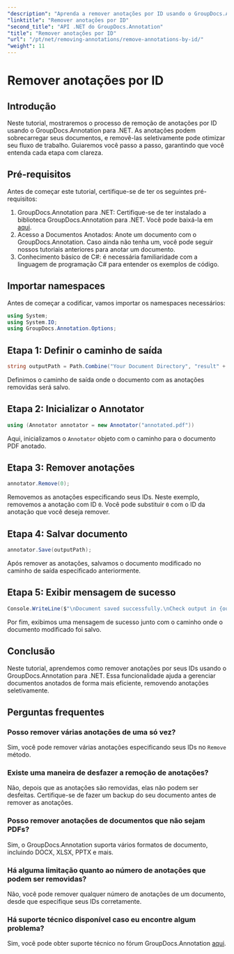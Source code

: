 ```yaml
---
"description": "Aprenda a remover anotações por ID usando o GroupDocs.Annotation para .NET. Simplifique seu fluxo de trabalho de documentos com eficiência."
"linktitle": "Remover anotações por ID"
"second_title": "API .NET do GroupDocs.Annotation"
"title": "Remover anotações por ID"
"url": "/pt/net/removing-annotations/remove-annotations-by-id/"
"weight": 11
---
```


# Remover anotações por ID

## Introdução
Neste tutorial, mostraremos o processo de remoção de anotações por ID usando o GroupDocs.Annotation para .NET. As anotações podem sobrecarregar seus documentos, e removê-las seletivamente pode otimizar seu fluxo de trabalho. Guiaremos você passo a passo, garantindo que você entenda cada etapa com clareza.
## Pré-requisitos
Antes de começar este tutorial, certifique-se de ter os seguintes pré-requisitos:
1. GroupDocs.Annotation para .NET: Certifique-se de ter instalado a biblioteca GroupDocs.Annotation para .NET. Você pode baixá-la em [aqui](https://releases.groupdocs.com/annotation/net/).
2. Acesso a Documentos Anotados: Anote um documento com o GroupDocs.Annotation. Caso ainda não tenha um, você pode seguir nossos tutoriais anteriores para anotar um documento.
3. Conhecimento básico de C#: é necessária familiaridade com a linguagem de programação C# para entender os exemplos de código.

## Importar namespaces
Antes de começar a codificar, vamos importar os namespaces necessários:
```csharp
using System;
using System.IO;
using GroupDocs.Annotation.Options;
```

## Etapa 1: Definir o caminho de saída
```csharp
string outputPath = Path.Combine("Your Document Directory", "result" + Path.GetExtension("input.pdf"));
```
Definimos o caminho de saída onde o documento com as anotações removidas será salvo.
## Etapa 2: Inicializar o Annotator
```csharp
using (Annotator annotator = new Annotator("annotated.pdf"))
```
Aqui, inicializamos o `Annotator` objeto com o caminho para o documento PDF anotado.
## Etapa 3: Remover anotações
```csharp
annotator.Remove(0);
```
Removemos as anotações especificando seus IDs. Neste exemplo, removemos a anotação com ID `0`. Você pode substituir `0` com o ID da anotação que você deseja remover.
## Etapa 4: Salvar documento
```csharp
annotator.Save(outputPath);
```
Após remover as anotações, salvamos o documento modificado no caminho de saída especificado anteriormente.
## Etapa 5: Exibir mensagem de sucesso
```csharp
Console.WriteLine($"\nDocument saved successfully.\nCheck output in {outputPath}.");
```
Por fim, exibimos uma mensagem de sucesso junto com o caminho onde o documento modificado foi salvo.

## Conclusão
Neste tutorial, aprendemos como remover anotações por seus IDs usando o GroupDocs.Annotation para .NET. Essa funcionalidade ajuda a gerenciar documentos anotados de forma mais eficiente, removendo anotações seletivamente.
## Perguntas frequentes
### Posso remover várias anotações de uma só vez?
Sim, você pode remover várias anotações especificando seus IDs no `Remove` método.
### Existe uma maneira de desfazer a remoção de anotações?
Não, depois que as anotações são removidas, elas não podem ser desfeitas. Certifique-se de fazer um backup do seu documento antes de remover as anotações.
### Posso remover anotações de documentos que não sejam PDFs?
Sim, o GroupDocs.Annotation suporta vários formatos de documento, incluindo DOCX, XLSX, PPTX e mais.
### Há alguma limitação quanto ao número de anotações que podem ser removidas?
Não, você pode remover qualquer número de anotações de um documento, desde que especifique seus IDs corretamente.
### Há suporte técnico disponível caso eu encontre algum problema?
Sim, você pode obter suporte técnico no fórum GroupDocs.Annotation [aqui](https://forum.groupdocs.com/c/annotation/10).